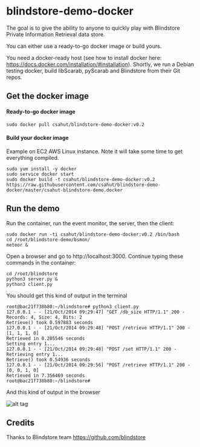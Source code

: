 blindstore-demo-docker
======================

The goal is to give the ability to anyone to quickly play with Blindstore Private Information Retrieval data store. 

You can either use a ready-to-go docker image or build yours.

You need a docker-ready host (see how to install docker here: https://docs.docker.com/installation/#installation). Shortly, we run a Debian testing docker, build libScarab, pyScarab and Blindstore from their Git repos.

## Get the docker image

#### Ready-to-go docker image

	sudo docker pull csahut/blindstore-demo-docker:v0.2

#### Build your docker image

Example on EC2 AWS Linux instance. Note it will take some time to get everything compiled.

    sudo yum install -y docker
    sudo service docker start
    sudo docker build -t csahut/blindstore-demo-docker:v0.2 https://raw.githubusercontent.com/csahut/blindstore-demo-docker/master/csahut-blindstore-demo.docker


## Run the demo

Run the container, run the event monitor, the server, then the client:

    sudo docker run -ti csahut/blindstore-demo-docker:v0.2 /bin/bash
    cd /root/blindstore-demo/bsmon/
    meteor & 


Open a browser and go to http://localhost:3000. Continue typing these commands in the container:

    cd /root/blindstore
    python3 server.py &
    python3 client.py


You should get this kind of output in the terminal


	root@bac21f738b80:~/blindstore# python3 client.py
	127.0.0.1 - - [21/Oct/2014 09:29:47] "GET /db_size HTTP/1.1" 200 -
	Records: 4, Size: 4, Bits: 2
	Retrieve() took 0.597883 seconds
	127.0.0.1 - - [21/Oct/2014 09:29:48] "POST /retrieve HTTP/1.1" 200 -
	[1, 1, 1, 0]
	Retrieved in 0.205546 seconds
	Setting entry 1...
	127.0.0.1 - - [21/Oct/2014 09:29:48] "POST /set HTTP/1.1" 200 -
	Retrieving entry 1...
	Retrieve() took 0.54936 seconds
	127.0.0.1 - - [21/Oct/2014 09:29:56] "POST /retrieve HTTP/1.1" 200 -
	[0, 0, 1, 0]
	Retrieved in 7.356469 seconds
	root@bac21f738b80:~/blindstore#

And this kind of output in the browser

![alt tag](https://raw.github.com/csahut/blindstore-demo/blindstore-demo.png)

## Credits

Thanks to Blindstore team https://github.com/blindstore
